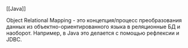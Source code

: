 [[Java]]

Object Relational Mapping - это концепция/процесс преобразования данных из объектно-ориентированного языка в реляционные БД и наоборот. Например, в Java это делается с помощью рефлексии и JDBC.